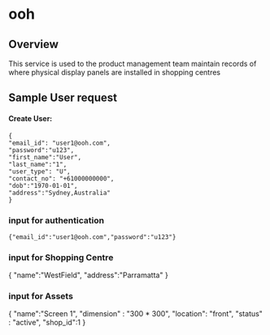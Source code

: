 # ooh

## Overview

This service is used to the product management team maintain records of where physical display panels are installed in shopping centres

## Sample User request

#### Create User:

```
{
"email_id": "user1@ooh.com",
"password":"u123",
"first_name":"User",
"last_name":"1",
"user_type": "U",
"contact_no": "+61000000000",
"dob":"1970-01-01",
"address":"Sydney,Australia"
}
```

### input for authentication

```
{"email_id":"user1@ooh.com","password":"u123"}

```

### input for Shopping Centre

{
"name":"WestField",
"address":"Parramatta"
}

### input for Assets

{
"name":"Screen 1",
"dimension" : "300 \* 300",
"location": "front",
"status" : "active",
"shop_id":1
}

